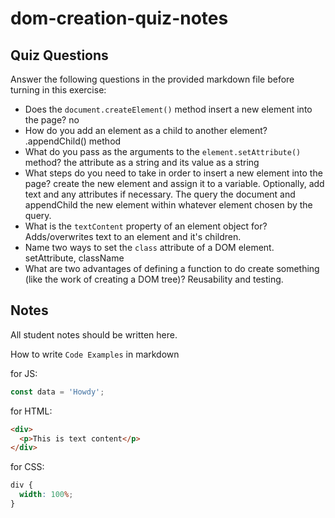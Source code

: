 # dom-creation-quiz-notes

## Quiz Questions

Answer the following questions in the provided markdown file before turning in this exercise:

- Does the `document.createElement()` method insert a new element into the page?
  no
- How do you add an element as a child to another element?
  .appendChild() method
- What do you pass as the arguments to the `element.setAttribute()` method?
  the attribute as a string and its value as a string
- What steps do you need to take in order to insert a new element into the page?
  create the new element and assign it to a variable. Optionally, add text and any attributes if necessary. The query the document and appendChild the new element within whatever element chosen by the query.
- What is the `textContent` property of an element object for?
  Adds/overwrites text to an element and it's children.
- Name two ways to set the `class` attribute of a DOM element.
  setAttribute, className
- What are two advantages of defining a function to do create something (like the work of creating a DOM tree)?
  Reusability and testing.

## Notes

All student notes should be written here.

How to write `Code Examples` in markdown

for JS:

```javascript
const data = 'Howdy';
```

for HTML:

```html
<div>
  <p>This is text content</p>
</div>
```

for CSS:

```css
div {
  width: 100%;
}
```
